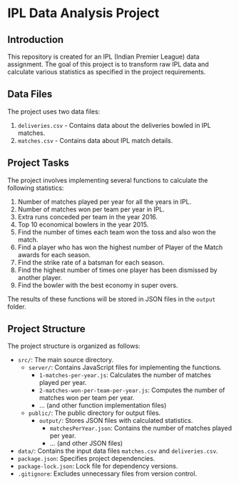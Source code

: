 # IPL Data Analysis Project

## Introduction

This repository is created for an IPL (Indian Premier League) data assignment. The goal of this project is to transform raw IPL data and calculate various statistics as specified in the project requirements.

## Data Files

The project uses two data files:

1. `deliveries.csv` - Contains data about the deliveries bowled in IPL matches.
2. `matches.csv` - Contains data about IPL match details.

## Project Tasks

The project involves implementing several functions to calculate the following statistics:

1. Number of matches played per year for all the years in IPL.
2. Number of matches won per team per year in IPL.
3. Extra runs conceded per team in the year 2016.
4. Top 10 economical bowlers in the year 2015.
5. Find the number of times each team won the toss and also won the match.
6. Find a player who has won the highest number of Player of the Match awards for each season.
7. Find the strike rate of a batsman for each season.
8. Find the highest number of times one player has been dismissed by another player.
9. Find the bowler with the best economy in super overs.

The results of these functions will be stored in JSON files in the `output` folder.

## Project Structure

The project structure is organized as follows:

- `src/`: The main source directory.
  - `server/`: Contains JavaScript files for implementing the functions.
    - `1-matches-per-year.js`: Calculates the number of matches played per year.
    - `2-matches-won-per-team-per-year.js`: Computes the number of matches won per team per year.
    - ... (and other function implementation files)
  - `public/`: The public directory for output files.
    - `output/`: Stores JSON files with calculated statistics.
      - `matchesPerYear.json`: Contains the number of matches played per year.
      - ... (and other JSON files)
- `data/`: Contains the input data files `matches.csv` and `deliveries.csv`.
- `package.json`: Specifies project dependencies.
- `package-lock.json`: Lock file for dependency versions.
- `.gitignore`: Excludes unnecessary files from version control.





